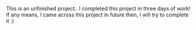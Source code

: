 This is an unfinished project.. I completed this project in three days of work! If any means, I came across this project in future then, I will try to complete it :)
